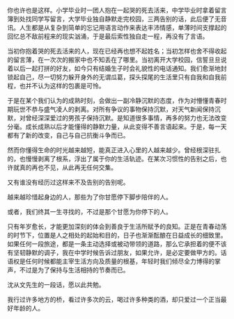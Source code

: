 你也许也是这样。小学毕业时一团人抱在一起哭的死去活来，中学毕业时拿着留言簿到处找同学写留言，大学毕业独自静默走完校园，三两告别的话，此后便了无音讯。人生都是从复杂到简单的忘记用语言动作来表达丰沛情感，单薄时间支撑起的回忆总不敌前程来的现实汹涌，于是最后索性独自走一程，再没有了言语。

当初你抱着哭的死去活来的人，现在已经再也想不起姓名；当初怎样也舍不得收起的留言薄，在一次次的搬家中也不知丢在了哪里。当初离开大学校园，信誓旦旦说着以后一起打拼的好友，如今只有结婚生子时会礼貌性的电话通知。我们愈渐地封锁起自己，尽一切努力躲开身外的无谓瓜葛，探头探尾的生活里只有自我和自我前程，也并不认为这样的包裹是可怜。

于是在某个我们认为的成熟时刻，会做出一副冷静沉默的态度，作为对懵懂青春时期玩世不恭与盛气凌人的剥离。对所有争议的事物保持沉默，对天气新闻保持沉默，对曾经深深爱过的男孩子保持沉默。是知道很多事情，再多的努力也无法改变分毫。成长成熟以后才能懂得的静默力量，从此变得不善言语起来。于是，每一天都有了新的改变，自己与自己抗衡斗争而已。

然而你懂得生命的时光越来越短，能真正进入心里的人越来越少。曾经根深驻扎的，也慢慢剥离了根系，浮出了属于你的生活轨迹。在某次习惯性的告别之后，也许就真的再也不见，从此再无任何交集。

又有谁没有经历过这样来不及告别的告别呢。

越来越珍惜起身边的人，那些为了你甘愿停下脚步陪伴的人。

或者，我们终其一生寻找的，不过是那个甘愿为你停下的人。

只有年岁愈长，才能更加深刻的体会到善良于生活所赋予的良知。正是在青春动荡的时节下，位置是人之相处的起始和目的，日子也渐渐酝酿在日益成长的细致里。如果任何一段旅途，都是一条主动选择或被动带领的道路，那么它承担着的便不该有坚韧静默的调子，我在中学时候告诉过朋友，如果允许，是必定要做甲方的。话语权是任何时候都能主宰生活方向及质量的根基，年轻时我们倾尽全力博得的掌声，不过是为了保持与生活相持的节奏而已。

沈从文先生的一段话，愿以此共勉。

我行过许多地方的桥，看过许多次的云，喝过许多种类的酒，却只爱过一个正当最好年龄的人。